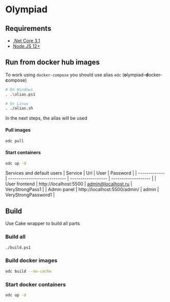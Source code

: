 # Olympiad

## Requirements

* [.Net Core 3.1](https://dotnet.microsoft.com/download)
* [Node.JS 12+](https://nodejs.org/en/)

## Run from docker hub images

To work using `docker-compose` you should use alias `odc` (**o**lympiad-**d**ocker-**c**ompose)
```bash
# On Windows
. .\alias.ps1

# On Linux
. ./alias.sh
```
In the next steps, the alias will be used
#### Pull images
```bash
odc pull
```

#### Start containers
```bash
odc up -d
```
Services and default users
| Service       | Url                          | User               | Password            |
| ------------- | ---------------------------- | ------------------ | ------------------- |
| User frontend | http://localhost:5500        | admin@localhost.ru | VeryStrongPass1     |
| Admin panel   | http://localhost:5500/admin/ | admin              | VeryStrongPassword1 |

## Build

Use Cake wrapper to build all parts

### Build all
```bash
./build.ps1
```

### Build docker images

```bash
odc build --no-cache
```

### Start docker containers

```bash
odc up -d
```